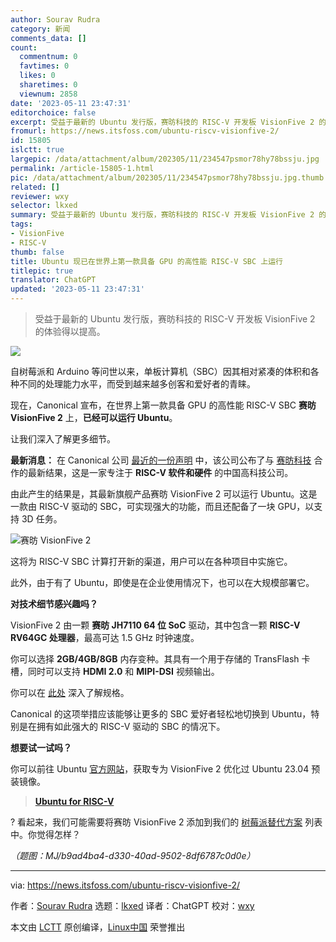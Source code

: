 ```yaml
---
author: Sourav Rudra
category: 新闻
comments_data: []
count:
  commentnum: 0
  favtimes: 0
  likes: 0
  sharetimes: 0
  viewnum: 2858
date: '2023-05-11 23:47:31'
editorchoice: false
excerpt: 受益于最新的 Ubuntu 发行版，赛昉科技的 RISC-V 开发板 VisionFive 2 的体验得以提高。
fromurl: https://news.itsfoss.com/ubuntu-riscv-visionfive-2/
id: 15805
islctt: true
largepic: /data/attachment/album/202305/11/234547psmor78hy78bssju.jpg
permalink: /article-15805-1.html
pic: /data/attachment/album/202305/11/234547psmor78hy78bssju.jpg.thumb.jpg
related: []
reviewer: wxy
selector: lkxed
summary: 受益于最新的 Ubuntu 发行版，赛昉科技的 RISC-V 开发板 VisionFive 2 的体验得以提高。
tags:
- VisionFive
- RISC-V
thumb: false
title: Ubuntu 现已在世界上第一款具备 GPU 的高性能 RISC-V SBC 上运行
titlepic: true
translator: ChatGPT
updated: '2023-05-11 23:47:31'
---
```



> 
> 受益于最新的 Ubuntu 发行版，赛昉科技的 RISC-V 开发板 VisionFive 2 的体验得以提高。
> 
> 
> 


![](/data/attachment/album/202305/11/234547psmor78hy78bssju.jpg)


自树莓派和 Arduino 等问世以来，单板计算机（SBC）因其相对紧凑的体积和各种不同的处理能力水平，而受到越来越多创客和爱好者的青睐。


现在，Canonical 宣布，在世界上第一款具备 GPU 的高性能 RISC-V SBC **赛昉 VisionFive 2** 上，**已经可以运行 Ubuntu**。


让我们深入了解更多细节。


**最新消息：** 在 Canonical 公司 [最近的一份声明](https://ubuntu.com//blog/canonical-enables-ubuntu-on-starfive-visionfive2-risc-v-board?ref=news.itsfoss.com) 中，该公司公布了与 [赛昉科技](https://www.starfivetech.com/en?ref=news.itsfoss.com) 合作的最新结果，这是一家专注于 **RISC-V 软件和硬件** 的中国高科技公司。


由此产生的结果是，其最新旗舰产品赛昉 VisionFive 2 可以运行 Ubuntu。这是一款由 RISC-V 驱动的 SBC，可实现强大的功能，而且还配备了一块 GPU，以支持 3D 任务。


![赛昉 VisionFive 2](/data/attachment/album/202305/11/234732hnzqkqnbn36qzsd8.png)


这将为 RISC-V SBC 计算打开新的渠道，用户可以在各种项目中实施它。


此外，由于有了 Ubuntu，即使是在企业使用情况下，也可以在大规模部署它。


**对技术细节感兴趣吗？**


VisionFive 2 由一颗 **赛昉 JH7110 64 位 SoC** 驱动，其中包含一颗 **RISC-V RV64GC 处理器**，最高可达 1.5 GHz 时钟速度。


你可以选择 **2GB/4GB/8GB** 内存变种。其具有一个用于存储的 TransFlash 卡槽，同时可以支持 **HDMI 2.0** 和 **MIPI-DSI** 视频输出。


你可以在 [此处](https://www.starfivetech.com/en/site/boards?ref=news.itsfoss.com) 深入了解规格。


Canonical 的这项举措应该能够让更多的 SBC 爱好者轻松地切换到 Ubuntu，特别是在拥有如此强大的 RISC-V 驱动的 SBC 的情况下。


**想要试一试吗？**


你可以前往 Ubuntu [官方网站](https://ubuntu.com/download/risc-v?ref=news.itsfoss.com)，获取专为 VisionFive 2 优化过 Ubuntu 23.04 预装镜像。



> 
> **[Ubuntu for RISC-V](https://ubuntu.com/download/risc-v?ref=news.itsfoss.com)**
> 
> 
> 


? 看起来，我们可能需要将赛昉 VisionFive 2 添加到我们的 [树莓派替代方案](https://itsfoss.com/raspberry-pi-alternatives/?ref=news.itsfoss.com) 列表中。你觉得怎样？


*（题图：MJ/b9ad4ba4-d330-40ad-9502-8df6787c0d0e）*




---


via: <https://news.itsfoss.com/ubuntu-riscv-visionfive-2/>


作者：[Sourav Rudra](https://news.itsfoss.com/author/sourav/) 选题：[lkxed](https://github.com/lkxed/) 译者：ChatGPT 校对：[wxy](https://github.com/wxy)


本文由 [LCTT](https://github.com/LCTT/TranslateProject) 原创编译，[Linux中国](https://linux.cn/) 荣誉推出